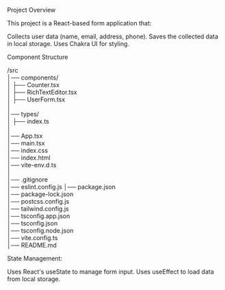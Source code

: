 Project Overview

This project is a React-based form application that:

Collects user data (name, email, address, phone).
Saves the collected data in local storage.
Uses Chakra UI for styling.

Component Structure

/src  
│── components/  
│   ├── Counter.tsx         
│   ├── RichTextEditor.tsx  
│   ├── UserForm.tsx          
│  
│── types/                  
│   ├── index.ts           
│  
│── App.tsx                  
│── main.tsx                 
│── index.css                 
│── index.html              
│── vite-env.d.ts        
│  
│── .gitignore              
│── eslint.config.js
│── package.json            
│── package-lock.json      
│── postcss.config.js      
│── tailwind.config.js      
│── tsconfig.app.json       
│── tsconfig.json          
│── tsconfig.node.json      
│── vite.config.ts          
│── README.md              



State Management:

Uses React's useState to manage form input.
Uses useEffect to load data from local storage.
